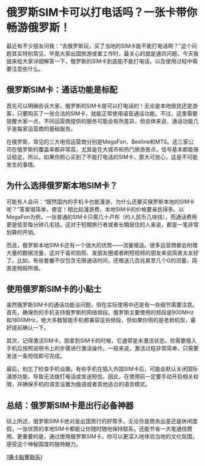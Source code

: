# 俄罗斯SIM卡可以打电话吗？一张卡带你畅游俄罗斯！

最近有不少朋友问我：“去俄罗斯玩，买了当地的SIM卡能不能打电话啊？”这个问题其实特别常见，毕竟大家出国旅游或者工作时，最关心的就是通讯问题。今天我就来给大家详细解答一下，俄罗斯的SIM卡到底能不能打电话，以及使用过程中需要注意些什么。

## 俄罗斯SIM卡：通话功能是标配

首先可以明确告诉大家，俄罗斯的SIM卡是可以打电话的！无论是本地居民还是游客，只要购买了一张合法的SIM卡，就能正常使用语音通话功能。不过，这里需要提醒大家一点，不同运营商提供的服务可能会有所差异，但总体来说，通话功能几乎是每家运营商的基础服务。

在俄罗斯，常见的三大电信运营商分别是MegaFon、Beeline和MTS。这三家公司在俄罗斯的覆盖率都非常高，尤其是在大城市和热门旅游景点，信号基本都能保证稳定。所以，如果你担心买到了不能打电话的SIM卡，那大可放心，这是不可能发生的事情。

## 为什么选择俄罗斯本地SIM卡？

可能有人会问：“既然国内的手机卡也能漫游，为什么还要买俄罗斯本地的SIM卡呢？”答案很简单，便宜！相比起漫游费，本地SIM卡的价格要亲民得多。以MegaFon为例，一张普通的SIM卡只需几十卢布（约人民币几块钱），而通话费用更是低至每分钟几毛钱。这对于短期旅行者或者长期居住的人来说，都是一笔非常划算的开销。

而且，俄罗斯本地SIM卡还有一个很大的优势——流量赠送。很多运营商都会附赠大量的数据流量，这对于喜欢拍照、发朋友圈或者刷短视频的朋友来说简直太友好了。比如，有些套餐不仅包含无限通话时间，还赠送几百兆甚至几个G的流量，简直是物超所值。

## 使用俄罗斯SIM卡的小贴士

虽然俄罗斯SIM卡的通话功能没问题，但在实际使用中还是有一些细节需要注意。首先，确保你的手机支持俄罗斯的网络频段。俄罗斯主要使用的频段是900MHz和1800MHz，绝大多数智能手机都兼容这些频段，但如果你用的是老款机型，最好提前确认一下。

其次，记得激活SIM卡。刚拿到SIM卡的时候，它通常是未激活状态，你需要插入手机后按照说明书上的步骤进行激活操作。一般来说，激活过程非常简单，只需要发送一条短信即可完成。

最后，别忘了检查手机设置。有些手机在插入外国SIM卡后，可能会默认关闭国际漫游功能，导致无法拨打电话或发送短信。因此，在使用前一定要手动开启相关权限，并确保手机的语言设置为俄语或者其他适合的语言模式。

## 总结：俄罗斯SIM卡是出行必备神器

综上所述，俄罗斯SIM卡绝对是出国旅行的好帮手。无论你是商务出差还是休闲度假，一张优质的本地SIM卡都能让你随时随地保持联系，还能节省一大笔通信费用。更重要的是，通过使用俄罗斯SIM卡，你可以更深入地体验当地的文化氛围，感受这个神秘国度的独特魅力。

[[購卡點擊聯系](https://t.me/s/SXDXQF)]